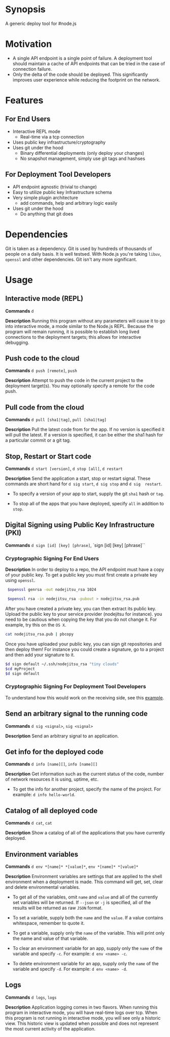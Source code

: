 # Synopsis
A generic deploy tool for #node.js

# Motivation
 - A single API endpoint is a single point of failure. A deployment tool 
 should maintain a cache of API endpoints that can be tried in the case of
 connection failure.
 - Only the delta of the code should be deployed. This significantly
 improves user experience while reducing the footprint on the network.

# Features

## For End Users
 - Interactive REPL mode
   - Real-time via a tcp connection
 - Uses public key infrastructure/cryptography
 - Uses git under the hood
   - Binary differential deployments (only deploy your changes)
   - No snapshot management, simply use git tags and hashses

## For Deployment Tool Developers
 - API endpoint agnostic (trivial to change)
 - Easy to utilize public key Infrastructure schema
 - Very simple plugin architecture
   - add commands, help and arbitrary logic easily
 - Uses git under the hood
   - Do anything that git does

# Dependencies
Git is taken as a dependency. Git is used by hundreds of thousands of 
people on a daily basis. It is well testsed. With Node.js you're taking 
`libuv`, `openssl` and other dependencies. Git isn't any more significant.


# Usage



## Interactive mode (REPL)
__**Commands**__ `d`

__**Description**__ Running this program without any parameters will cause 
it to go into interactive mode, a mode similar to the Node.js REPL. Because 
the program will remain running, it is possible to establish long lived 
connections to the deployment targets; this allows for interactive debugging.



## Push code to the cloud
__**Commands**__ `d push [remote]`, `push`

__**Description**__ Attempt to push the code in the current project to the 
deployment target(s). You may optionally specify a remote for the code push.



## Pull code from the cloud
__**Commands**__ `d pull [sha1|tag]`, `pull [sha1|tag]`

__**Description**__ Pull the latest code from for the app. If no version is 
specified it will pull the latest. If a version is specified, it can be either 
the sha1 hash for a particular commit or a git tag.



## Stop, Restart or Start code
__**Commands**__ `d start [version]`, `d stop [all]`, `d restart`

__**Description**__ Send the application a start, stop or restart signal. 
These commands are short hand for `d sig start`, `d sig stop` and `d sig 
restart`. 

 - To specify a version of your app to start, supply the git `sha1` hash 
 or `tag`.

 - To stop all of the apps that you have deployed, specify `all` in addition 
 to `stop`.



## Digital Signing using Public Key Infrastructure (PKI)

__**Commands**__ `d sign [id] [key] [phrase]`, `sign [id] [key] 
[phrase]``

### Cryptographic Signing For End Users
__**Description**__ In order to deploy to a repo, the API endpoint must 
have a copy of your public key. To get a public key you must first create 
a private key using `openssl`.

```bash
 $openssl genrsa -out nodejitsu_rsa 1024
```

```bash
 $openssl rsa -in nodejitsu_rsa -pubout > nodejitsu_rsa.pub
```

After you have created a private key, you can then extract its public key. 
Upload the public key to your service provider (nodejitsu for instance). you
need to be cautious when copying the key that you do not change it. For 
example, try this on the `OS X`.

```bash
cat nodejitsu_rsa.pub | pbcopy
```

Once you have uploaded your public key, you can sign git repositories and
then deploy them! For instance you could create a signature, go to a project
and then add your signature to it.

```bash
$d sign default ~/.ssh/nodejitsu_rsa "tiny clouds"
$cd myProject
$d sign default
```

### Cryptographic Signing For Deployment Tool Developers
To understand how this would work on the receiving side, see this 
[example](https://github.com/hij1nx/d/blob/master/examples/server/server.js).



## Send an arbitrary signal to the running code
__**Commands**__ `d sig <signal>`, `sig <signal>`

__**Description**__ Send an arbitrary signal to an application.



## Get info for the deployed code
__**Commands**__ `d info [name][]`, `info [name][]`

__**Description**__ Get information such as the current status of the code, 
number of network resources it is using, uptime, etc.

 - To get the info for another project, specify the name of the project. For 
 example: `d info hello-world`.



## Catalog of all deployed code
__**Commands**__ `d cat`, `cat`

__**Description**__ Show a catalog of all of the applications that you have 
currently deployed.



## Environment variables
__**Commands**__ `d env *[name]* *[value]*`, `env *[name]* *[value]*`

__**Description**__ Environment variables are settings that are applied to the
shell environment when a deployment is made. This command will get, set, clear
and delete environmental variables. 

 - To get all of the variables, omit `name` and `value` and all of the 
 currently set variables will be returned. If `--json` or `-j` is specified, 
 all of the results will be returned as raw `JSON` format.

 - To set a variable, supply both the `name` and the `value`. If a value 
 contains whitespace, remember to quote it.

 - To get a variable, supply only the `name` of the variable. This will print 
 only the name and value of that variable.

 - To clear an environment variable for an app, supply only the `name` of the 
 variable and specify `-c`. For example: `d env <name> -c`.

 - To delete environment variable for an app, supply only the `name` of the 
 variable and specify `-d`. For example: `d env <name> -d`.



## Logs

__**Commands**__ `d logs`, `logs` 

__**Description**__ Application logging comes in two flavors. When running 
this program in interactive mode, you will have real-time logs over tcp. When 
this program is not running in interactive mode, you will see only a historic 
view. This historic view is updated when possible and does not represent the 
most current activity of the application.

